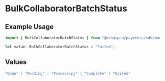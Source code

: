 # BulkCollaboratorBatchStatus

## Example Usage

```typescript
import { BulkCollaboratorBatchStatus } from "@wingspan/payments/sdk/models/shared";

let value: BulkCollaboratorBatchStatus = "Failed";
```

## Values

```typescript
"Open" | "Pending" | "Processing" | "Complete" | "Failed"
```